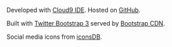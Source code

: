 Developed with [Cloud9 IDE](https://c9.io/). Hosted on [GitHub](https://github.com/).

Built with [Twitter Bootstrap 3](http://getbootstrap.com/) served by [Bootstrap CDN](http://www.bootstrapcdn.com/).

Social media icons from [iconsDB](http://www.iconsdb.com/).